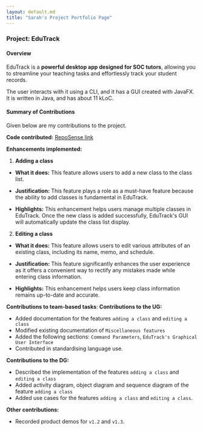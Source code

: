 ```yaml
---
layout: default.md
title: "Sarah's Project Portfolio Page"
---
```


### Project: EduTrack

#### Overview

EduTrack is a **powerful desktop app designed for SOC tutors**, allowing you to streamline your teaching tasks and effortlessly track your student records. 

The user interacts with it using a CLI, and it has a GUI created with JavaFX. It is written in Java, and has about 11 kLoC.

#### Summary of Contributions

Given below are my contributions to the project.

**Code contributed:** 
[RepoSense link](https://nus-cs2103-ay2324s1.github.io/tp-dashboard/?search=songgthu&breakdown=true)

**Enhancements implemented:**
1. **Adding a class**

- **What it does:** This feature allows users to add a new class to the class list. 

- **Justification:** This feature plays a role as a must-have feature because the ability to add classes is fundamental in EduTrack.

- **Highlights:** This enhancement helps users manage multiple classes in EduTrack. Once the new class is added successfully, EduTrack's GUI will automatically update the class list display.

2. **Editing a class**

- **What it does:**  This feature allows users to edit various attributes of an existing class, including its name, memo, and schedule. 

- **Justification:** This feature significantly enhances the user experience as it offers a convenient way to rectify any mistakes made while entering class information.

- **Highlights:** This enhancement helps users keep class information remains up-to-date and accurate.

**Contributions to team-based tasks**:
**Contributions to the UG:**

- Added documentation for the features `adding a class` and `editing a class`
- Modified existing documentation of `Miscellaneous features`
- Added the following sections: `Command Parameters`, `EduTrack's Graphical User Interface` 
- Contributed in standardising language use.

**Contributions to the DG:**
- Described the implementation of the features `adding a class` and `editing a class`
- Added activity diagram, object diagram and sequence diagram of the feature `adding a class`
- Added use cases for the features `adding a class` and `editing a class`.

**Other contributions:**
- Recorded product demos for `v1.2` and `v1.3`.

